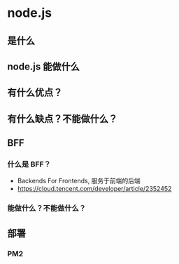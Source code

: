 # node.js <Badge type="danger" text="will do" />

## 是什么

## node.js 能做什么

## 有什么优点？

## 有什么缺点？不能做什么？

## BFF

### 什么是 BFF？

- Backends For Frontends, 服务于前端的后端
- https://cloud.tencent.com/developer/article/2352452

### 能做什么？不能做什么？

## 部署

### PM2
